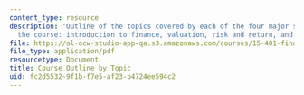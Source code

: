 ```yaml
---
content_type: resource
description: 'Outline of the topics covered by each of the four major sections of
  the course: introduction to finance, valuation, risk and return, and corporate finance.'
file: https://ol-ocw-studio-app-qa.s3.amazonaws.com/courses/15-401-finance-theory-i-fall-2008/fc2d55329f1bf7e5af23b4724ee594c2_MIT15_401F08_courseOutline.pdf
file_type: application/pdf
resourcetype: Document
title: Course Outline by Topic
uid: fc2d5532-9f1b-f7e5-af23-b4724ee594c2
---
```

